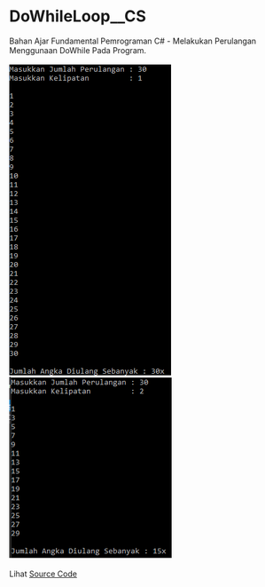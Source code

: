 # DoWhileLoop__CS
Bahan Ajar Fundamental Pemrograman C# - Melakukan Perulangan Menggunaan DoWhile Pada Program.<br><br>
<img src="https://github.com/RizkyKhapidsyah/DoWhileLoop__CS/blob/master/results/001.PNG"><br>
<img src="https://github.com/RizkyKhapidsyah/DoWhileLoop__CS/blob/master/results/002.PNG"><br><br>
Lihat <a href="https://github.com/RizkyKhapidsyah/DoWhileLoop__CS/blob/master/Program.cs">Source Code</a>
